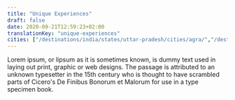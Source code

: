 ```yaml
---
title: "Unique Experiences"
draft: false
date: 2020-09-21T12:59:23+02:00
translationKey: "unique-experiences"
cities: ["/destinations/india/states/uttar-pradesh/cities/agra/","/destinations/india/states/punjab/cities/amritsar/","http://localhost:1313//destinations/india/states/andaman-and-nicobar/","http://localhost:1313//destinations/india/states/assam/","Kolkata (Calcutta","Chennai","Kochi (Cochin)","Darjeeling","Delhi","Goa","/destinations/india/states/rajasthan/cities/jaipur/","Mumbai (Bombay)","Ranthambore National Park","Shimla","The Backwaters","Varanasi"]
---
```


Lorem ipsum, or lipsum as it is sometimes known, is dummy text used in laying out print, graphic or web designs. The passage is attributed to an unknown typesetter in the 15th century who is thought to have scrambled parts of Cicero's De Finibus Bonorum et Malorum for use in a type specimen book. 
